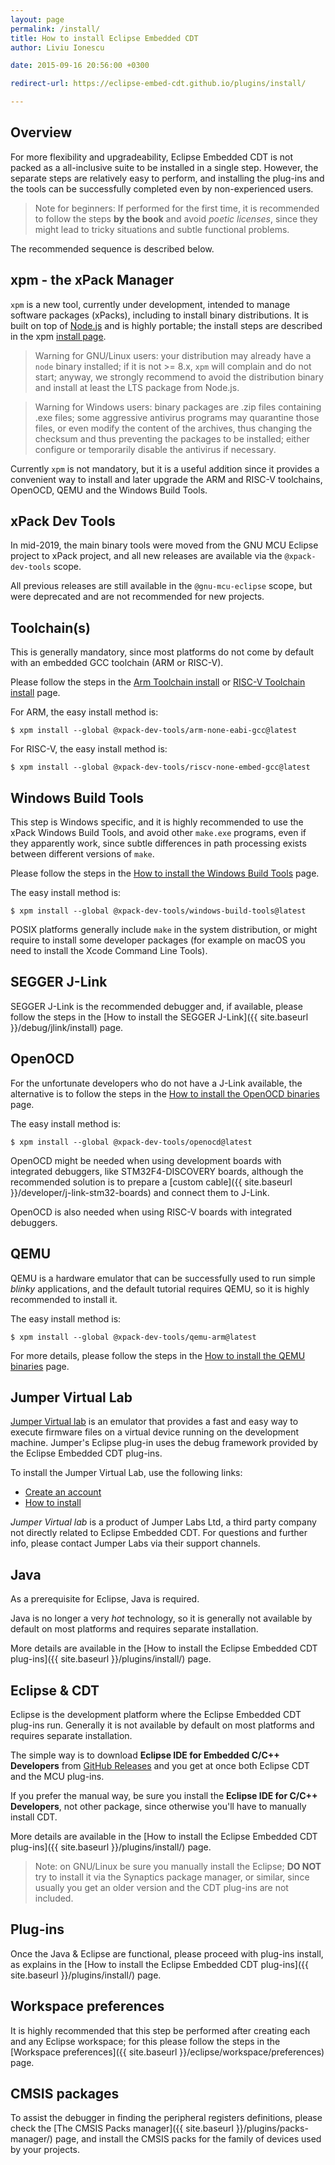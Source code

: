 ```yaml
---
layout: page
permalink: /install/
title: How to install Eclipse Embedded CDT
author: Liviu Ionescu

date: 2015-09-16 20:56:00 +0300

redirect-url: https://eclipse-embed-cdt.github.io/plugins/install/

---
```


## Overview

For more flexibility and upgradeability, Eclipse Embedded CDT is not packed
as a all-inclusive suite to be installed in a single step. However,
the separate steps are relatively easy to perform, and installing
the plug-ins and the tools can be successfully completed even by
non-experienced users.

> Note for beginners: If performed for the first time, it is
recommended to follow the steps **by the book** and avoid
_poetic licenses_, since they might lead to tricky situations
and subtle functional problems.

The recommended sequence is described below.

## xpm - the xPack Manager

`xpm` is a new tool, currently under development, intended to manage
software packages (xPacks), including to install binary distributions.
It is built on top of [Node.js](https://nodejs.org/) and is highly
portable; the install steps are described in the xpm 
[install page](https://xpack.github.io/xpm/install/).

> Warning for GNU/Linux users: your distribution may already have
a `node` binary installed; if
it is not >= 8.x, `xpm` will complain and do not start; anyway, we strongly
recommend to avoid the distribution binary and install at least
the LTS package from Node.js.

> Warning for Windows users: binary packages are .zip files containing
.exe files; some aggressive antivirus programs may quarantine those
files, or even modify the content of the archives, thus changing the
checksum and thus preventing the packages to be installed; either
configure or temporarily disable the antivirus if necessary.

Currently `xpm` is not mandatory, but it is a useful addition since
it provides a convenient way to install and later upgrade the ARM
and RISC-V toolchains, OpenOCD, QEMU and the Windows Build Tools.

## xPack Dev Tools

In mid-2019, the main binary tools were moved from the GNU MCU Eclipse
project to xPack project, and all new releases are available via the
`@xpack-dev-tools` scope.

All previous releases are still available in the `@gnu-mcu-eclipse` scope,
but were deprecated and are not recommended for new projects.

## Toolchain(s)

This is generally mandatory, since most platforms do not come by default
with an embedded GCC toolchain (ARM or RISC-V).

Please follow the steps in the 
[Arm Toolchain install](https://xpack.github.io/arm-none-eabi-gcc/install/) or
[RISC-V Toolchain install](https://xpack.github.io/riscv-none-embed-gcc/install/) page.

For ARM, the easy install method is:

```console
$ xpm install --global @xpack-dev-tools/arm-none-eabi-gcc@latest
```

For RISC-V, the easy install method is:

```console
$ xpm install --global @xpack-dev-tools/riscv-none-embed-gcc@latest
```

## Windows Build Tools

This step is Windows specific, and it is highly recommended to use the
xPack Windows Build Tools, and avoid other `make.exe` programs,
even if they apparently work, since subtle differences in path processing
exists between different versions of `make`.

Please follow the steps in the
[How to install the Windows Build Tools](https://xpack.github.io/windows-build-tools/install/) page.

The easy install method is:

```console
$ xpm install --global @xpack-dev-tools/windows-build-tools@latest
```

POSIX platforms generally include `make` in the system distribution,
or might require to install some developer packages (for example on
macOS you need to install the Xcode Command Line Tools).

## SEGGER J-Link

SEGGER J-Link is the recommended debugger and, if available, please
follow the steps in the
[How to install the SEGGER J-Link]({{ site.baseurl }}/debug/jlink/install) page.

## OpenOCD

For the unfortunate developers who do not have a J-Link available,
the alternative is to follow the steps in the
[How to install the OpenOCD binaries](https://xpack.github.io/openocd/install/) page.

The easy install method is:

```console
$ xpm install --global @xpack-dev-tools/openocd@latest
```

OpenOCD might be needed when using development boards with integrated
debuggers, like STM32F4-DISCOVERY boards, although the recommended
solution is to prepare a
[custom cable]({{ site.baseurl }}/developer/j-link-stm32-boards)
and connect them to J-Link.

OpenOCD is also needed when using RISC-V boards with integrated debuggers.

## QEMU

QEMU is a hardware emulator that can be successfully used to run
simple _blinky_ applications, and the default tutorial requires
QEMU, so it is highly recommended to install it.

The easy install method is:

```console
$ xpm install --global @xpack-dev-tools/qemu-arm@latest
```

For more details, please follow the steps in the
[How to install the QEMU binaries](https://xpack.github.io/qemu-arm/install/) page.

## Jumper Virtual Lab

[Jumper Virtual lab](https://jumper.io) is an emulator that provides a
fast and easy way to execute firmware files on a virtual device running
on the development machine. Jumper's Eclipse plug-in uses the debug
framework provided by the Eclipse Embedded CDT plug-ins.

To install the Jumper Virtual Lab, use the following links:

* [Create an account](https://vlab.jumper.io)
* [How to install](https://docs.jumper.io/docs/install.html)

_Jumper Virtual lab_ is a product of Jumper Labs Ltd, a third party
company not directly related to Eclipse Embedded CDT. For questions and
further info, please contact Jumper Labs via their support channels.

## Java

As a prerequisite for Eclipse, Java is required.

Java is no longer a very _hot_ technology, so it is generally not available
by default on most platforms and requires separate installation.

More details are available in the 
[How to install the Eclipse Embedded CDT plug-ins]({{ site.baseurl }}/plugins/install/) page.

## Eclipse & CDT

Eclipse is the development platform where the Eclipse Embedded CDT plug-ins run.
Generally it is not available by default on most platforms and requires
separate installation.

The simple way is to download **Eclipse IDE for Embedded C/C++ Developers**
from [GitHub Releases](https://github.com/gnu-mcu-eclipse/org.eclipse.epp.packages/releases/)
and you get at once both Eclipse CDT and the MCU plug-ins.

If you prefer the manual way, be sure you install the
**Eclipse IDE for C/C++ Developers**, not other package, since otherwise
you'll have to manually install CDT.

More details are available in the
[How to install the Eclipse Embedded CDT plug-ins]({{ site.baseurl }}/plugins/install/) page.

> Note: on GNU/Linux be sure you manually install the Eclipse;
**DO NOT** try to install it via the Synaptics package manager, or
similar, since usually you get an older version and the CDT plug-ins
are not included.

## Plug-ins

Once the Java & Eclipse are functional, please proceed with plug-ins
install, as explains in the
[How to install the Eclipse Embedded CDT plug-ins]({{ site.baseurl }}/plugins/install/) page.

## Workspace preferences

It is highly recommended that this step be performed after creating
each and any Eclipse workspace; for this please follow the steps in the
[Workspace preferences]({{ site.baseurl }}/eclipse/workspace/preferences) page.

## CMSIS packages

To assist the debugger in finding the peripheral registers definitions,
please check the
[The CMSIS Packs manager]({{ site.baseurl }}/plugins/packs-manager/)
page, and install the CMSIS packs for the family of devices used by your
projects.
